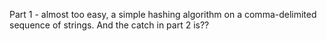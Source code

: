 Part 1 - almost too easy, a simple hashing algorithm on a comma-delimited sequence of strings.  And the catch in part 2 is??